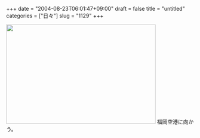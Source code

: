 +++
date = "2004-08-23T06:01:47+09:00"
draft = false
title = "untitled"
categories = ["日々"]
slug = "1129"
+++

<img src="http://ieiriblog.jugem.jp/?image=4010" width="400" height="266" alt="" class="pict" />
福岡空港に向かう。
